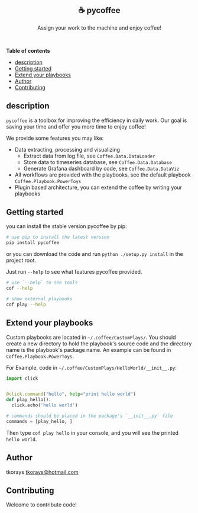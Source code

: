 <p align="center">
  <h2 align="center">☕ pycoffee</h2>
</p>

<p align="center">
  Assign your work to the machine and enjoy coffee!
</p>

&nbsp;


**Table of contents**
- [description](#description)
- [Getting started](#getting-started)
- [Extend your playbooks](#Extend-your-playbooks)
- [Author](#author)
- [Contributing](#contributing)

## description
`pycoffee` is a toolbox for improving the efficiency in daily work.
Our goal is saving your time and offer you more time to enjoy coffee! 

We provide some features you may like:

* Data extracting, processing and visualizing
  * Extract data from log file, see `Coffee.Data.DataLoader`
  * Store data to timeseries database, see `Coffee.Data.Database`
  * Generate Grafana dashboard by code, see `Coffee.Data.DataViz`
* All workflows are provided with the playbooks, see the default playbook `Coffee.Playbook.PowerToys`
* Plugin based architecture, you can extend the coffee by writing your playbooks

## Getting started

you can install the stable version pycoffee by pip:

```bash
# use pip to install the latest version
pip install pycoffee
```

or you can download the code and run `python ./setup.py install` in the project root.

Just run `--help` to see what features pycoffee provided. 

```bash
# use `--help` to see tools
cof --help

# show external playbooks
cof play --help
```

## Extend your playbooks
Custom playbooks are located in `~/.coffee/CustomPlays/`.
You should create a new directory to hold the playbook's source code and the directory name is the playbook's package name.
An example can be found in `Coffee.Playbook.PowerToys`.

For Example, code in `~/.coffee/CustomPlays/HelloWorld/__init__.py`:

```python
import click


@click.command("hello", help="print hello world")
def play_hello():
  click.echo('hello world')

# commands should be placed in the package's `__init__.py` file
commands = [play_hello, ]
```

Then type `cof play hello` in your console, and you will see the printed `hello world`.

## Author
tkorays <tkorays@hotmail.com>


## Contributing
Welcome to contribute code!
